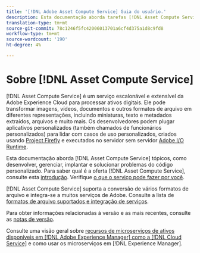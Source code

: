```yaml
---
title: '[!DNL Adobe Asset Compute Service] Guia do usuário.'
description: Esta documentação aborda tarefas [!DNL Asset Compute Service] como introdução, como desenvolver, gerenciar, implantar e solucionar problemas do código personalizado.
translation-type: tm+mt
source-git-commit: 78c1246f5fc42006013701a6cf4d375a1d8c9fd8
workflow-type: tm+mt
source-wordcount: '190'
ht-degree: 4%

---
```



# Sobre [!DNL Asset Compute Service]

[!DNL Asset Compute Service] é um serviço escalonável e extensível da Adobe Experience Cloud para processar ativos digitais. Ele pode transformar imagens, vídeos, documentos e outros formatos de arquivo em diferentes representações, incluindo miniaturas, texto e metadados extraídos, arquivos e muito mais. Os desenvolvedores podem plugar aplicativos personalizados (também chamados de funcionários personalizados) para lidar com casos de uso personalizados, criados usando [Project Firefly](https://www.adobe.io/apis/experienceplatform/project-firefly/docs.html) e executados no servidor sem servidor [Adobe I/O Runtime](https://www.adobe.io/apis/experienceplatform/runtime.html).

Esta documentação aborda [!DNL Asset Compute Service] tópicos, como desenvolver, gerenciar, implantar e solucionar problemas do código personalizado. Para saber qual é a oferta [!DNL Asset Compute Service], consulte esta [introdução](introduction.md). Verifique [o que o serviço pode fazer por você](introduction.md#possible-use-cases-benefits).

[!DNL Asset Compute Service] suporta a conversão de vários formatos de arquivo e integra-se a muitos serviços de Adobe. Consulte a lista de [formatos de arquivo suportados e integração de serviços](https://experienceleague.adobe.com/docs/experience-manager-cloud-service/assets/file-format-support.html).

Para obter informações relacionadas à versão e as mais recentes, consulte as [notas de versão](/help/release-notes.md).

Consulte uma visão geral sobre [recursos de microserviços de ativos disponíveis em [!DNL Adobe Experience Manager] como a [!DNL Cloud Service]](https://experienceleague.adobe.com/docs/experience-manager-cloud-service/assets/asset-microservices-overview.html) e como usar os microserviços em [!DNL Experience Manager].

<!--
Possible to record the below info here in this landing page to centralize the miscellaneous info about Asset Compute Service?
 List of dependencies and requirements SDK, CLI, Devtools, etc.? Or may be a link to the prerequisites.
 Introduction video when Tech Marketing team shares one.
-->
